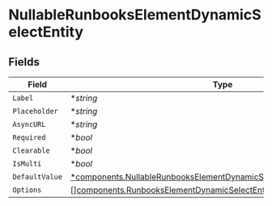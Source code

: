 # NullableRunbooksElementDynamicSelectEntity


## Fields

| Field                                                                                                                                                               | Type                                                                                                                                                                | Required                                                                                                                                                            | Description                                                                                                                                                         |
| ------------------------------------------------------------------------------------------------------------------------------------------------------------------- | ------------------------------------------------------------------------------------------------------------------------------------------------------------------- | ------------------------------------------------------------------------------------------------------------------------------------------------------------------- | ------------------------------------------------------------------------------------------------------------------------------------------------------------------- |
| `Label`                                                                                                                                                             | **string*                                                                                                                                                           | :heavy_minus_sign:                                                                                                                                                  | N/A                                                                                                                                                                 |
| `Placeholder`                                                                                                                                                       | **string*                                                                                                                                                           | :heavy_minus_sign:                                                                                                                                                  | N/A                                                                                                                                                                 |
| `AsyncURL`                                                                                                                                                          | **string*                                                                                                                                                           | :heavy_minus_sign:                                                                                                                                                  | N/A                                                                                                                                                                 |
| `Required`                                                                                                                                                          | **bool*                                                                                                                                                             | :heavy_minus_sign:                                                                                                                                                  | N/A                                                                                                                                                                 |
| `Clearable`                                                                                                                                                         | **bool*                                                                                                                                                             | :heavy_minus_sign:                                                                                                                                                  | N/A                                                                                                                                                                 |
| `IsMulti`                                                                                                                                                           | **bool*                                                                                                                                                             | :heavy_minus_sign:                                                                                                                                                  | N/A                                                                                                                                                                 |
| `DefaultValue`                                                                                                                                                      | [*components.NullableRunbooksElementDynamicSelectEntitySelectOptionEntity](../../models/components/nullablerunbookselementdynamicselectentityselectoptionentity.md) | :heavy_minus_sign:                                                                                                                                                  | N/A                                                                                                                                                                 |
| `Options`                                                                                                                                                           | [][components.RunbooksElementDynamicSelectEntitySelectOptionEntity](../../models/components/runbookselementdynamicselectentityselectoptionentity.md)                | :heavy_minus_sign:                                                                                                                                                  | N/A                                                                                                                                                                 |